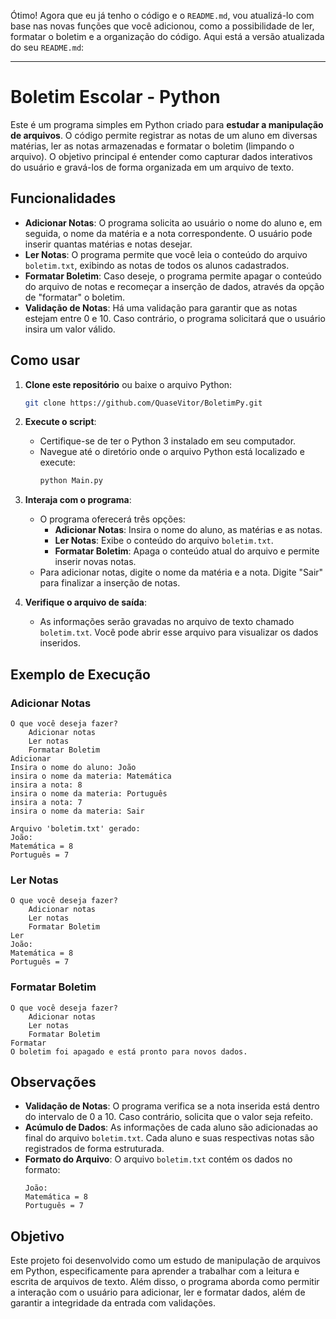 Ótimo! Agora que eu já tenho o código e o `README.md`, vou atualizá-lo com base nas novas funções que você adicionou, como a possibilidade de ler, formatar o boletim e a organização do código. Aqui está a versão atualizada do seu `README.md`:

---

# Boletim Escolar - Python

Este é um programa simples em Python criado para **estudar a manipulação de arquivos**. O código permite registrar as notas de um aluno em diversas matérias, ler as notas armazenadas e formatar o boletim (limpando o arquivo). O objetivo principal é entender como capturar dados interativos do usuário e gravá-los de forma organizada em um arquivo de texto.

## Funcionalidades

- **Adicionar Notas**: O programa solicita ao usuário o nome do aluno e, em seguida, o nome da matéria e a nota correspondente. O usuário pode inserir quantas matérias e notas desejar.
- **Ler Notas**: O programa permite que você leia o conteúdo do arquivo `boletim.txt`, exibindo as notas de todos os alunos cadastrados.
- **Formatar Boletim**: Caso deseje, o programa permite apagar o conteúdo do arquivo de notas e recomeçar a inserção de dados, através da opção de "formatar" o boletim.
- **Validação de Notas**: Há uma validação para garantir que as notas estejam entre 0 e 10. Caso contrário, o programa solicitará que o usuário insira um valor válido.

## Como usar

1. **Clone este repositório** ou baixe o arquivo Python:
    ```bash
    git clone https://github.com/QuaseVitor/BoletimPy.git
    ```

2. **Execute o script**:
    - Certifique-se de ter o Python 3 instalado em seu computador.
    - Navegue até o diretório onde o arquivo Python está localizado e execute:
      ```bash
      python Main.py
      ```

3. **Interaja com o programa**:
    - O programa oferecerá três opções:
        - **Adicionar Notas**: Insira o nome do aluno, as matérias e as notas.
        - **Ler Notas**: Exibe o conteúdo do arquivo `boletim.txt`.
        - **Formatar Boletim**: Apaga o conteúdo atual do arquivo e permite inserir novas notas.
    - Para adicionar notas, digite o nome da matéria e a nota. Digite "Sair" para finalizar a inserção de notas.
    
4. **Verifique o arquivo de saída**:
    - As informações serão gravadas no arquivo de texto chamado `boletim.txt`. Você pode abrir esse arquivo para visualizar os dados inseridos.

## Exemplo de Execução

### Adicionar Notas

```
O que você deseja fazer?
    Adicionar notas
    Ler notas
    Formatar Boletim
Adicionar
Insira o nome do aluno: João
insira o nome da materia: Matemática
insira a nota: 8
insira o nome da materia: Português
insira a nota: 7
insira o nome da materia: Sair

Arquivo 'boletim.txt' gerado:
João:
Matemática = 8
Português = 7
```

### Ler Notas

```
O que você deseja fazer?
    Adicionar notas
    Ler notas
    Formatar Boletim
Ler
João:
Matemática = 8
Português = 7
```

### Formatar Boletim

```
O que você deseja fazer?
    Adicionar notas
    Ler notas
    Formatar Boletim
Formatar
O boletim foi apagado e está pronto para novos dados.
```

## Observações

- **Validação de Notas**: O programa verifica se a nota inserida está dentro do intervalo de 0 a 10. Caso contrário, solicita que o valor seja refeito.
- **Acúmulo de Dados**: As informações de cada aluno são adicionadas ao final do arquivo `boletim.txt`. Cada aluno e suas respectivas notas são registrados de forma estruturada.
- **Formato do Arquivo**: O arquivo `boletim.txt` contém os dados no formato:
    ```
    João:
    Matemática = 8
    Português = 7
    ```

## Objetivo

Este projeto foi desenvolvido como um estudo de manipulação de arquivos em Python, especificamente para aprender a trabalhar com a leitura e escrita de arquivos de texto. Além disso, o programa aborda como permitir a interação com o usuário para adicionar, ler e formatar dados, além de garantir a integridade da entrada com validações.
